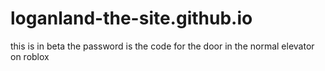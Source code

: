 # loganland-the-site.github.io
this is in beta
the password is the code for the door in the normal elevator on roblox
